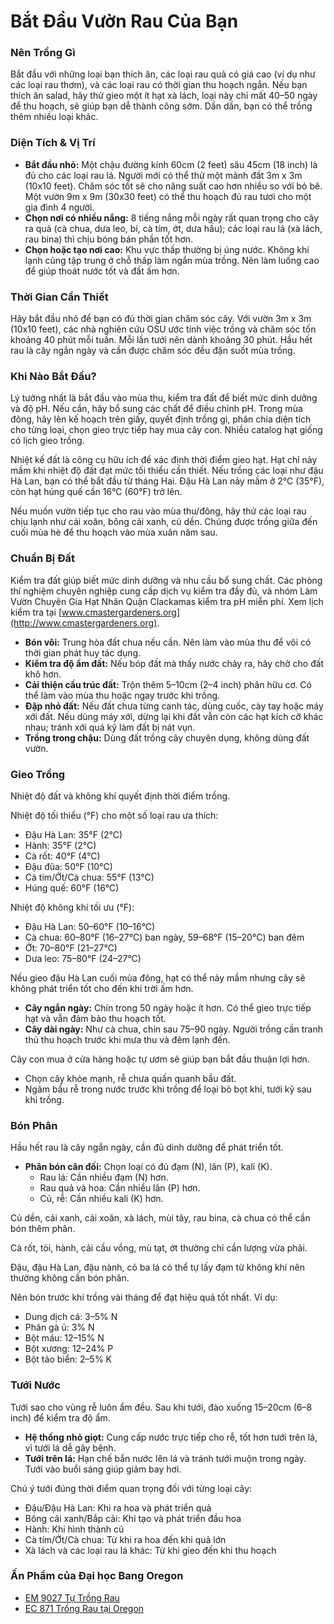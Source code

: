 # Bắt Đầu Vườn Rau Của Bạn

### Nên Trồng Gì

Bắt đầu với những loại bạn thích ăn, các loại rau quả có giá cao (ví dụ như các loại rau thơm), và các loại rau có thời gian thu hoạch ngắn. Nếu bạn thích ăn salad, hãy thử gieo một ít hạt xà lách, loại này chỉ mất 40–50 ngày để thu hoạch, sẽ giúp bạn dễ thành công sớm. Dần dần, bạn có thể trồng thêm nhiều loại khác.

### Diện Tích & Vị Trí

- **Bắt đầu nhỏ:** Một chậu đường kính 60cm (2 feet) sâu 45cm (18 inch) là đủ cho các loại rau lá. Người mới có thể thử một mảnh đất 3m x 3m (10x10 feet). Chăm sóc tốt sẽ cho năng suất cao hơn nhiều so với bỏ bê. Một vườn 9m x 9m (30x30 feet) có thể thu hoạch đủ rau tươi cho một gia đình 4 người.
- **Chọn nơi có nhiều nắng:** 8 tiếng nắng mỗi ngày rất quan trọng cho cây ra quả (cà chua, dưa leo, bí, cà tím, ớt, dưa hấu); các loại rau lá (xà lách, rau bina) thì chịu bóng bán phần tốt hơn.
- **Chọn hoặc tạo nơi cao:** Khu vực thấp thường bị úng nước. Không khí lạnh cũng tập trung ở chỗ thấp làm ngắn mùa trồng. Nên làm luống cao để giúp thoát nước tốt và đất ấm hơn.

### Thời Gian Cần Thiết

Hãy bắt đầu nhỏ để bạn có đủ thời gian chăm sóc cây. Với vườn 3m x 3m (10x10 feet), các nhà nghiên cứu OSU ước tính việc trồng và chăm sóc tốn khoảng 40 phút mỗi tuần. Mỗi lần tưới nên dành khoảng 30 phút. Hầu hết rau là cây ngắn ngày và cần được chăm sóc đều đặn suốt mùa trồng.

### Khi Nào Bắt Đầu?

Lý tưởng nhất là bắt đầu vào mùa thu, kiểm tra đất để biết mức dinh dưỡng và độ pH. Nếu cần, hãy bổ sung các chất để điều chỉnh pH. Trong mùa đông, hãy lên kế hoạch trên giấy, quyết định trồng gì, phân chia diện tích cho từng loại, chọn gieo trực tiếp hay mua cây con. Nhiều catalog hạt giống có lịch gieo trồng.

Nhiệt kế đất là công cụ hữu ích để xác định thời điểm gieo hạt. Hạt chỉ nảy mầm khi nhiệt độ đất đạt mức tối thiểu cần thiết. Nếu trồng các loại như đậu Hà Lan, bạn có thể bắt đầu từ tháng Hai. Đậu Hà Lan nảy mầm ở 2°C (35°F), còn hạt húng quế cần 16°C (60°F) trở lên.

Nếu muốn vườn tiếp tục cho rau vào mùa thu/đông, hãy thử các loại rau chịu lạnh như cải xoăn, bông cải xanh, củ dền. Chúng được trồng giữa đến cuối mùa hè để thu hoạch vào mùa xuân năm sau.

### Chuẩn Bị Đất

Kiểm tra đất giúp biết mức dinh dưỡng và nhu cầu bổ sung chất. Các phòng thí nghiệm chuyên nghiệp cung cấp dịch vụ kiểm tra đầy đủ, và nhóm Làm Vườn Chuyên Gia Hạt Nhân Quận Clackamas kiểm tra pH miễn phí. Xem lịch kiểm tra tại [www.cmastergardeners.org](http://www.cmastergardeners.org).

- **Bón vôi:** Trung hòa đất chua nếu cần. Nên làm vào mùa thu để vôi có thời gian phát huy tác dụng.
- **Kiểm tra độ ẩm đất:** Nếu bóp đất mà thấy nước chảy ra, hãy chờ cho đất khô hơn.
- **Cải thiện cấu trúc đất:** Trộn thêm 5–10cm (2–4 inch) phân hữu cơ. Có thể làm vào mùa thu hoặc ngay trước khi trồng.
- **Đập nhỏ đất:** Nếu đất chưa từng canh tác, dùng cuốc, cày tay hoặc máy xới đất. Nếu dùng máy xới, dừng lại khi đất vẫn còn các hạt kích cỡ khác nhau; tránh xới quá kỹ làm đất bị nát vụn.
- **Trồng trong chậu:** Dùng đất trồng cây chuyên dụng, không dùng đất vườn.

### Gieo Trồng

Nhiệt độ đất và không khí quyết định thời điểm trồng.


Nhiệt độ tối thiểu (°F) cho một số loại rau ưa thích:

- Đậu Hà Lan: 35°F (2°C)
- Hành: 35°F (2°C)
- Cà rốt: 40°F (4°C)
- Đậu đũa: 50°F (10°C)
- Cà tím/Ớt/Cà chua: 55°F (13°C)
- Húng quế: 60°F (16°C)


Nhiệt độ không khí tối ưu (°F):

- Đậu Hà Lan: 50–60°F (10–16°C)
- Cà chua: 60–80°F (16–27°C) ban ngày, 59–68°F (15–20°C) ban đêm
- Ớt: 70–80°F (21–27°C)
- Dưa leo: 75–80°F (24–27°C)

Nếu gieo đậu Hà Lan cuối mùa đông, hạt có thể nảy mầm nhưng cây sẽ không phát triển tốt cho đến khi trời ấm hơn.


- **Cây ngắn ngày:** Chín trong 50 ngày hoặc ít hơn. Có thể gieo trực tiếp hạt và vẫn đảm bảo thu hoạch tốt.
- **Cây dài ngày:** Như cà chua, chín sau 75–90 ngày. Người trồng cần tranh thủ thu hoạch trước khi mưa thu và đêm lạnh đến.


Cây con mua ở cửa hàng hoặc tự ươm sẽ giúp bạn bắt đầu thuận lợi hơn.

- Chọn cây khỏe mạnh, rễ chưa quấn quanh bầu đất.
- Ngâm bầu rễ trong nước trước khi trồng để loại bỏ bọt khí, tưới kỹ sau khi trồng.

### Bón Phân

Hầu hết rau là cây ngắn ngày, cần đủ dinh dưỡng để phát triển tốt.

- **Phân bón cân đối:** Chọn loại có đủ đạm (N), lân (P), kali (K).
  - Rau lá: Cần nhiều đạm (N) hơn.
  - Rau quả và hoa: Cần nhiều lân (P) hơn.
  - Củ, rễ: Cần nhiều kali (K) hơn.


Củ dền, cải xanh, cải xoăn, xà lách, mùi tây, rau bina, cà chua có thể cần bón thêm phân.


Cà rốt, tỏi, hành, cải cầu vồng, mù tạt, ớt thường chỉ cần lượng vừa phải.


Đậu, đậu Hà Lan, đậu nành, cỏ ba lá có thể tự lấy đạm từ không khí nên thường không cần bón phân.


Nên bón trước khi trồng vài tháng để đạt hiệu quả tốt nhất. Ví dụ:

- Dung dịch cá: 3–5% N
- Phân gà ủ: 3% N
- Bột máu: 12–15% N
- Bột xương: 12–24% P
- Bột tảo biển: 2–5% K

### Tưới Nước

Tưới sao cho vùng rễ luôn ẩm đều. Sau khi tưới, đào xuống 15–20cm (6–8 inch) để kiểm tra độ ẩm.

- **Hệ thống nhỏ giọt:** Cung cấp nước trực tiếp cho rễ, tốt hơn tưới trên lá, vì tưới lá dễ gây bệnh.
- **Tưới trên lá:** Hạn chế bắn nước lên lá và tránh tưới muộn trong ngày. Tưới vào buổi sáng giúp giảm bay hơi.


Chú ý tưới đúng thời điểm quan trọng đối với từng loại cây:

- Đậu/Đậu Hà Lan: Khi ra hoa và phát triển quả
- Bông cải xanh/Bắp cải: Khi tạo và phát triển đầu hoa
- Hành: Khi hình thành củ
- Cà tím/Ớt/Cà chua: Từ khi ra hoa đến khi quả lớn
- Xà lách và các loại rau lá khác: Từ khi gieo đến khi thu hoạch

### Ấn Phẩm của Đại học Bang Oregon

- [EM 9027 Tự Trồng Rau](https://catalog.extension.oregonstate.edu/em9027)
- [EC 871 Trồng Rau tại Oregon](https://catalog.extension.oregonstate.edu/ec871)
